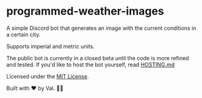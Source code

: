 # programmed-weather-images

A simple Discord bot that generates an image with the current conditions in a certain city.

Supports imperial and metric units.

The public bot is currently in a closed beta until the code is more refined and tested. If you'd like to host the bot yourself, read [HOSTING.md](./HOSTING.md)

Licensed under the [MIT License](./LICENSE).

Built with ❤️ by Val. 🏳️‍⚧️